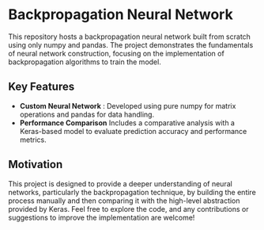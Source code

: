 # Backpropagation Neural Network

This repository hosts a backpropagation neural network built from scratch using only numpy and pandas. The project demonstrates the fundamentals of neural network construction, focusing on the implementation of backpropagation algorithms to train the model.


## Key Features
- **Custom Neural Network** :
  Developed using pure numpy for matrix operations and pandas for data handling.
- **Performance Comparison**
  Includes a comparative analysis with a Keras-based model to evaluate prediction accuracy and performance metrics.


## Motivation
This project is designed to provide a deeper understanding of neural networks, particularly the backpropagation technique, by building the entire process manually and then comparing it with the high-level abstraction provided by Keras.
Feel free to explore the code, and any contributions or suggestions to improve the implementation are welcome!


